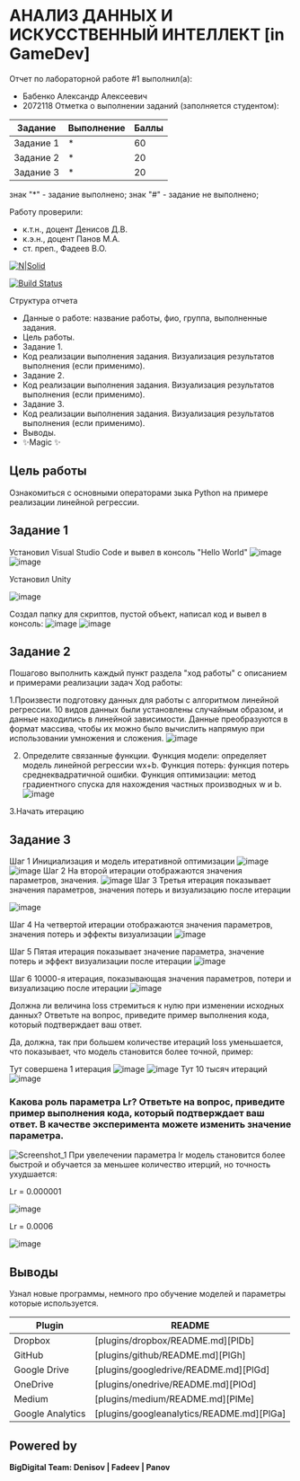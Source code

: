 # АНАЛИЗ ДАННЫХ И ИСКУССТВЕННЫЙ ИНТЕЛЛЕКТ [in GameDev]
Отчет по лабораторной работе #1 выполнил(а):
- Бабенко Александр Алексеевич
- 2072118
Отметка о выполнении заданий (заполняется студентом):

| Задание | Выполнение | Баллы |
| ------ | ------ | ------ |
| Задание 1 | * | 60 |
| Задание 2 | * | 20 |
| Задание 3 | * | 20 |

знак "*" - задание выполнено; знак "#" - задание не выполнено;

Работу проверили:
- к.т.н., доцент Денисов Д.В.
- к.э.н., доцент Панов М.А.
- ст. преп., Фадеев В.О.

[![N|Solid](https://cldup.com/dTxpPi9lDf.thumb.png)](https://nodesource.com/products/nsolid)

[![Build Status](https://travis-ci.org/joemccann/dillinger.svg?branch=master)](https://travis-ci.org/joemccann/dillinger)

Структура отчета

- Данные о работе: название работы, фио, группа, выполненные задания.
- Цель работы.
- Задание 1.
- Код реализации выполнения задания. Визуализация результатов выполнения (если применимо).
- Задание 2.
- Код реализации выполнения задания. Визуализация результатов выполнения (если применимо).
- Задание 3.
- Код реализации выполнения задания. Визуализация результатов выполнения (если применимо).
- Выводы.
- ✨Magic ✨

## Цель работы
Ознакомиться с основными операторами зыка Python на примере реализации линейной регрессии.

## Задание 1
Установил Visual Studio Code и вывел в консоль "Hello World"
![image](https://user-images.githubusercontent.com/114616168/192889596-9d42707c-cef0-43b3-9248-8739fabf1dbe.png)
![image](https://user-images.githubusercontent.com/114616168/192894808-55dde89d-abf5-4f4f-affb-2c1f6e078f6e.png)

Установил Unity


![image](https://user-images.githubusercontent.com/114616168/192891129-f93a67d0-8003-4fe8-96df-1bd2c8b00bf9.png)

Создал папку для скриптов, пустой объект, написал код и вывел в консоль:
![image](https://user-images.githubusercontent.com/114616168/192891352-346bbe06-5e49-4123-9b91-4471b70e6e8b.png)
![image](https://user-images.githubusercontent.com/114616168/192891264-26c20bd8-2c1b-438a-9c08-b94c10955eae.png)
## Задание 2
Пошагово выполнить каждый пункт раздела "ход работы" с описанием и примерами реализации задач
Ход работы:

1.Произвести подготовку данных для работы с алгоритмом линейной регрессии. 10 видов данных были установлены случайным образом, и данные находились в линейной зависимости. Данные преобразуются в формат массива, чтобы их можно было вычислить напрямую при использовании умножения и сложения.
![image](https://user-images.githubusercontent.com/114616168/192896388-9ec2a6db-751a-4320-be3f-0bdefd66411b.png)

2. Определите связанные функции. Функция модели: определяет модель линейной регрессии wx+b. Функция потерь: функция потерь среднеквадратичной ошибки. Функция оптимизации: метод градиентного спуска для нахождения частных производных w и b.
![image](https://user-images.githubusercontent.com/114616168/192899067-85ef0f2f-113e-46b4-8076-35325d1589bb.png)

3.Начать итерацию 

## Задание 3
Шаг 1 Инициализация и модель итеративной оптимизации 
![image](https://user-images.githubusercontent.com/114616168/192899185-de2c6407-94b8-4572-bcf4-93531712159e.png)
![image](https://user-images.githubusercontent.com/114616168/192899214-12a6b192-aff9-484b-a3f2-fa9449dc2a87.png)
Шаг 2 На второй итерации отображаются значения параметров, значения.
![image](https://user-images.githubusercontent.com/114616168/192899356-dafc0461-ed3e-4128-ae90-5648b5feb3e4.png)
Шаг 3 Третья итерация показывает значения параметров, значения потерь и визуализацию после итерации 

![image](https://user-images.githubusercontent.com/114616168/192904040-dcf437c8-6d31-4370-824d-9da24a6507d4.png)


Шаг 4 На четвертой итерации отображаются значения параметров, значения потерь и эффекты визуализации 
![image](https://user-images.githubusercontent.com/114616168/192899850-3bd2b7b0-4dae-4da5-88ba-5385c68b5a44.png)

Шаг 5 Пятая итерация показывает значение параметра, значение потерь и эффект визуализации после итерации 
![image](https://user-images.githubusercontent.com/114616168/192899938-980e2e23-bae0-47c0-8c40-d5e31c5c3b78.png)

Шаг 6 10000-я итерация, показывающая значения параметров, потери и визуализацию после итерации 
![image](https://user-images.githubusercontent.com/114616168/192899989-e2583c79-79a1-42a1-8346-f06a04640476.png)




Должна ли величина loss стремиться к нулю при изменении исходных данных? Ответьте на вопрос, приведите пример выполнения кода, который подтверждает ваш ответ.

Да, должна, так при большем количестве итераций loss уменьшается, что показывает, что модель становится более точной, пример:

Тут совершена 1 итерация
![image](https://user-images.githubusercontent.com/114616168/192901292-25eaa1db-191b-4556-972f-11af6a767301.png)
![image](https://user-images.githubusercontent.com/114616168/192901389-16cb9b90-7af1-4b01-adf5-c46b10b6035c.png)
Тут 10 тысяч итераций
![image](https://user-images.githubusercontent.com/114616168/192901478-58f26601-a910-48bd-96f5-adf0b3bd4043.png)


### Какова роль параметра Lr? Ответьте на вопрос, приведите пример выполнения кода, который подтверждает ваш ответ. В качестве эксперимента можете изменить значение параметра.
![Screenshot_1](https://user-images.githubusercontent.com/114616168/192902171-900100fe-b041-470e-856a-e117af6eae5a.png)
При увелечении параметра lr модель становится более быстрой и обучается за меньшее количество итерций, но точность ухудшается:

Lr = 0.000001 

![image](https://user-images.githubusercontent.com/114616168/192902430-3826d413-dcf2-4ea4-8070-c04a7a09cd66.png)

Lr = 0.0006 

![image](https://user-images.githubusercontent.com/114616168/192904600-1089bcea-fe39-44a7-93b7-2506b4086bcb.png)


## Выводы
Узнал новые программы, немного про обучение моделей и параметры которые используется.

| Plugin | README |
| ------ | ------ |
| Dropbox | [plugins/dropbox/README.md][PlDb] |
| GitHub | [plugins/github/README.md][PlGh] |
| Google Drive | [plugins/googledrive/README.md][PlGd] |
| OneDrive | [plugins/onedrive/README.md][PlOd] |
| Medium | [plugins/medium/README.md][PlMe] |
| Google Analytics | [plugins/googleanalytics/README.md][PlGa] |

## Powered by

**BigDigital Team: Denisov | Fadeev | Panov**
